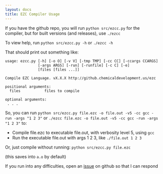 ```yaml
---
layout: docs
title: EZC Compiler Usage
---
```


If you have the github repo, you will run `python src/ezcc.py` for the compiler, but for built versions (and releases), use `./ezcc`

To view help, run `python src/ezcc.py -h` or `./ezcc -h`

That should print out something like:

```
usage: ezcc.py [-h] [-o O] [-v V] [-tmp TMP] [-cc CC] [-ccargs CCARGS]
               [-args ARGS] [-run] [-runfile] [-c C] [-e]
               [files [files ...]]

Compile EZC Language. vX.X.X http://github.chemicaldevelopment.us/ezc

positional arguments:
  files           files to compile

optional arguments:
 . . . 
```

So, you can run `python src/ezcc.py file.ezc -o file.out -v5 -cc gcc -run -args "1 2 3"` or `./ezcc file.ezc -o file.out -v5 -cc gcc -run -args "1 2 3"` to:

  * Compile file.ezc to executable file.out, with verbosity level 5, using `gcc`
  * Run the executable file.out with args 1 2 3, like `./file.out 1 2 3`


Or, just compile without running: `python src/ezcc.py file.ezc`

(this saves into `a.o` by default)

If you run into any difficulties, open an [issue](https://github.com/ChemicalDevelopment/ezc/issues) on github so that I can respond
